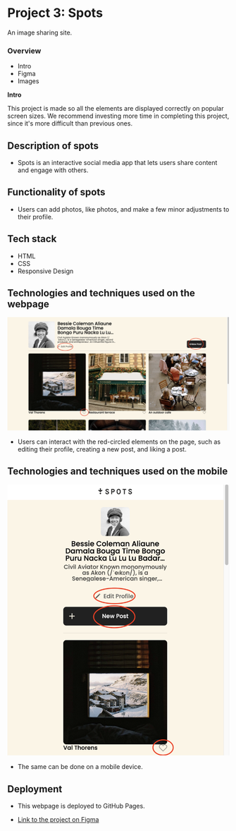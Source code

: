 # Project 3: Spots

An image sharing site.

### Overview

- Intro
- Figma
- Images

**Intro**

This project is made so all the elements are displayed correctly on popular screen sizes. We recommend investing more time in completing this project, since it's more difficult than previous ones.

## Description of spots

- Spots is an interactive social media app that lets users share content and engage with others.

## Functionality of spots

- Users can add photos, like photos, and make a few minor adjustments to their profile.

## Tech stack

- HTML
- CSS
- Responsive Design

## Technologies and techniques used on the webpage

![Buttons on Spots](./images/demo/buttons.png)

- Users can interact with the red-circled elements on the page, such as editing their profile, creating a new post, and liking a post.

## Technologies and techniques used on the mobile

![Mobile Screen](./images/demo/mobile.png)

- The same can be done on a mobile device.

## Deployment

- This webpage is deployed to GitHub Pages.

- [Link to the project on Figma](https://ttkhalid.github.io/se_project_spots/)
